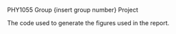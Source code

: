 PHY1055 Group {insert group number} Project

The code used to generate the figures used in the report.
